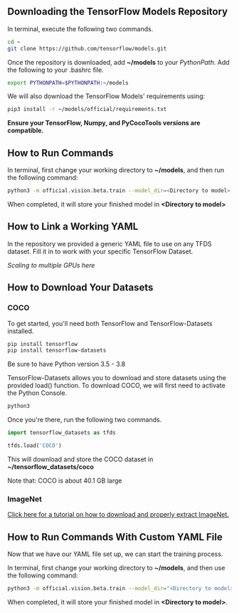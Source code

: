## Downloading the TensorFlow Models Repository

In terminal, execute the following two commands. 

```bash
cd ~
git clone https://github.com/tensorflow/models.git
```

Once the repository is downloaded, add **~/models** to your *PythonPath*. Add the following to your .bashrc file.

```bash
export PYTHONPATH=$PYTHONPATH:~/models
```

We will also download the TensorFlow Models' requirements using:

```bash
pip3 install -r ~/models/official/requirements.txt
```

**Ensure your TensorFlow, Numpy, and PyCocoTools versions are compatible.**

## How to Run Commands

In terminal, first change your working directory to **~/models**, and then run the following command:

```bash
python3 -m official.vision.beta.train --model_dir=<Directory to model> --mode=train_eval --experiment=retinanet_resnetfpn_coco --config_file="official.vision.beta.configs.experiments.retinanet.resnet50fpn_coco_tfds_tp.yaml"
```

When completed, it will store your finished model in **\<Directory to model\>**

## How to Link a Working YAML

In the repository we provided a generic YAML file to use on any TFDS dataset. Fill it in to work with your specific TensorFlow Dataset.

*Scaling to multiple GPUs here*

## How to Download Your Datasets

### COCO

To get started, you'll need both TensorFlow and TensorFlow-Datasets installed. 

```bash
pip install tensorflow
pip install tensorflow-datasets
```

Be sure to have Python version 3.5 - 3.8

TensorFlow-Datasets allows you to download and store datasets using the provided load() function. To download COCO, we will first need to activate the Python Console.

```bash
python3
```

Once you're there, run the following two commands.

```python
import tensorflow_datasets as tfds

tfds.load('COCO')
```

This will download and store the COCO dataset in **~/tensorflow_datasets/coco**

Note that: COCO is about 40.1 GB large

### ImageNet

[Click here for a tutorial on how to download and properly extract ImageNet.](https://cloud.google.com/tpu/docs/imagenet-setup)

## How to Run Commands With Custom YAML File

Now that we have our YAML file set up, we can start the training process.

In terminal, first change your working directory to **~/models**, and then use the following command:

```bash
python3 -m official.vision.beta.train --model_dir="<Directory to model>" --mode=train_eval --experiment=retinanet_resnetfpn_coco --config_file=<Path to custom YAML>
```

When completed, it will store your finished model in **\<Directory to model\>**.
